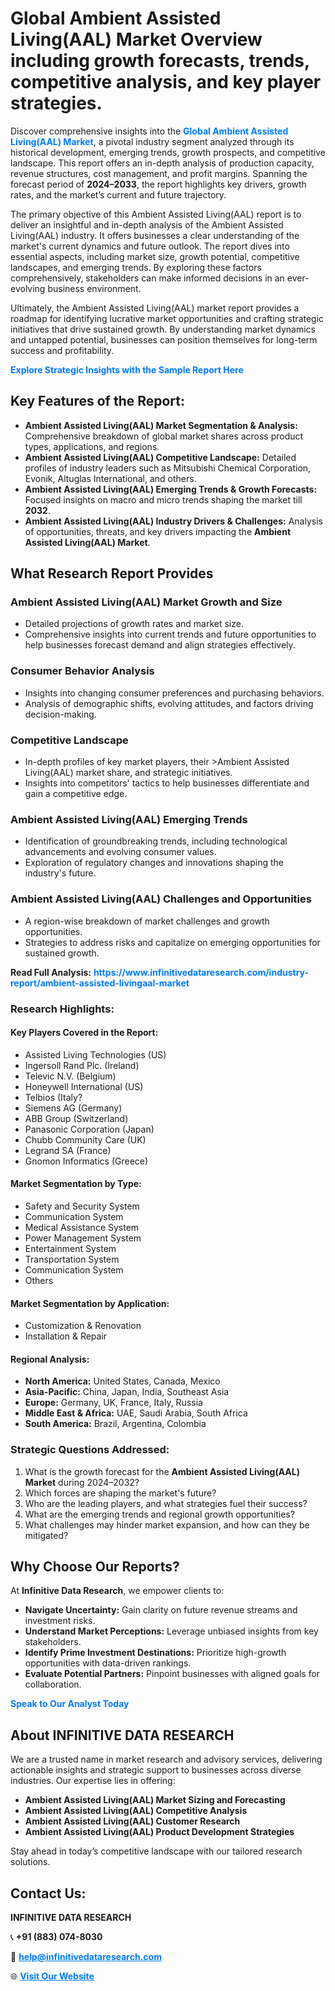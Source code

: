 <h1>Global Ambient Assisted Living(AAL) Market Overview including growth forecasts, trends, competitive analysis, and key player strategies.</h1>
<p>
Discover comprehensive insights into the 
<a href="https://www.infinitivedataresearch.com/industry-report/ambient-assisted-livingaal-market" rel="dofollow" style="color: #007BFF; text-decoration: none;"><strong>Global Ambient Assisted Living(AAL) Market</strong></a>, a pivotal industry segment analyzed through its historical development, emerging trends, growth prospects, and competitive landscape. This report offers an in-depth analysis of production capacity, revenue structures, cost management, and profit margins. Spanning the forecast period of <strong>2024–2033</strong>, the report highlights key drivers, growth rates, and the market’s current and future trajectory.
</p>
<p>
The primary objective of this Ambient Assisted Living(AAL) report is to deliver an insightful and in-depth analysis of the Ambient Assisted Living(AAL) industry. It offers businesses a clear understanding of the market's current dynamics and future outlook. The report dives into essential aspects, including market size, growth potential, competitive landscapes, and emerging trends. By exploring these factors comprehensively, stakeholders can make informed decisions in an ever-evolving business environment.
</p>
<p>
Ultimately, the Ambient Assisted Living(AAL) market report provides a roadmap for identifying lucrative market opportunities and crafting strategic initiatives that drive sustained growth. By understanding market dynamics and untapped potential, businesses can position themselves for long-term success and profitability.
</p>
<p>
<a href="https://www.infinitivedataresearch.com/request-sample/reportId=107099" style="color: #007BFF; text-decoration: none;"><strong>Explore Strategic Insights with the Sample Report Here</strong></a>
</p>

<h2>Key Features of the Report:</h2>
<ul>
<li><strong>Ambient Assisted Living(AAL) Market Segmentation & Analysis:</strong> Comprehensive breakdown of global market shares across product types, applications, and regions.</li>
<li><strong>Ambient Assisted Living(AAL) Competitive Landscape:</strong> Detailed profiles of industry leaders such as Mitsubishi Chemical Corporation, Evonik, Altuglas International, and others.</li>
<li><strong>Ambient Assisted Living(AAL) Emerging Trends & Growth Forecasts:</strong> Focused insights on macro and micro trends shaping the market till <strong>2032</strong>.</li>
<li><strong>Ambient Assisted Living(AAL) Industry Drivers & Challenges:</strong> Analysis of opportunities, threats, and key drivers impacting the <strong>Ambient Assisted Living(AAL) Market</strong>.</li>
</ul>

<h2>What Research Report Provides</h2>
<h3>Ambient Assisted Living(AAL) Market Growth and Size</h3>
<ul>
<li>Detailed projections of growth rates and market size.</li>
<li>Comprehensive insights into current trends and future opportunities to help businesses forecast demand and align strategies effectively.</li>
</ul>

<h3>Consumer Behavior Analysis</h3>
<ul>
<li>Insights into changing consumer preferences and purchasing behaviors.</li>
<li>Analysis of demographic shifts, evolving attitudes, and factors driving decision-making.</li>
</ul>

<h3>Competitive Landscape</h3>
<ul>
<li>In-depth profiles of key market players, their >Ambient Assisted Living(AAL) market share, and strategic initiatives.</li>
<li>Insights into competitors' tactics to help businesses differentiate and gain a competitive edge.</li>
</ul>

<h3>Ambient Assisted Living(AAL) Emerging Trends</h3>
<ul>
<li>Identification of groundbreaking trends, including technological advancements and evolving consumer values.</li>
<li>Exploration of regulatory changes and innovations shaping the industry's future.</li>
</ul>

<h3>Ambient Assisted Living(AAL) Challenges and Opportunities</h3>
<ul>
<li>A region-wise breakdown of market challenges and growth opportunities.</li>
<li>Strategies to address risks and capitalize on emerging opportunities for sustained growth.</li>
</ul>
<p><strong>Read Full Analysis:</strong> <a href="https://www.infinitivedataresearch.com/industry-report/ambient-assisted-livingaal-market" rel="dofollow" style="color: #007BFF; text-decoration: none;"><strong>https://www.infinitivedataresearch.com/industry-report/ambient-assisted-livingaal-market</strong></a></p>
<h3>Research Highlights:</h3>
<h4>Key Players Covered in the Report:</h4>
<ul><li>Assisted Living Technologies (US)</li><li>Ingersoll Rand Plc. (Ireland)</li><li>Televic N.V. (Belgium)</li><li>Honeywell International (US)</li><li>Telbios (Italy?</li><li>Siemens AG (Germany)</li><li>ABB Group (Switzerland)</li><li>Panasonic Corporation (Japan)</li><li>Chubb Community Care (UK)</li><li>Legrand SA (France)</li><li>Gnomon Informatics (Greece)</li></ul>
<h4>Market Segmentation by Type:</h4>
<ul><li>Safety and Security System</li><li>Communication System</li><li>Medical Assistance System</li><li>Power Management System</li><li>Entertainment System</li><li>Transportation System</li><li>Communication System</li><li>Others</li></ul>
<h4>Market Segmentation by Application:</h4>
<ul><li>Customization &amp; Renovation</li><li>Installation &amp; Repair</li></ul>

<h4>Regional Analysis:</h4>
<ul>
<li><strong>North America:</strong> United States, Canada, Mexico</li>
<li><strong>Asia-Pacific:</strong> China, Japan, India, Southeast Asia</li>
<li><strong>Europe:</strong> Germany, UK, France, Italy, Russia</li>
<li><strong>Middle East & Africa:</strong> UAE, Saudi Arabia, South Africa</li>
<li><strong>South America:</strong> Brazil, Argentina, Colombia</li>
</ul>

<h3>Strategic Questions Addressed:</h3>
<ol>
<li>What is the growth forecast for the <strong>Ambient Assisted Living(AAL) Market</strong> during 2024–2032?</li>
<li>Which forces are shaping the market's future?</li>
<li>Who are the leading players, and what strategies fuel their success?</li>
<li>What are the emerging trends and regional growth opportunities?</li>
<li>What challenges may hinder market expansion, and how can they be mitigated?</li>
</ol>

<h2>Why Choose Our Reports?</h2>
<p>At <strong>Infinitive Data Research</strong>, we empower clients to:</p>
<ul>
<li><strong>Navigate Uncertainty:</strong> Gain clarity on future revenue streams and investment risks.</li>
<li><strong>Understand Market Perceptions:</strong> Leverage unbiased insights from key stakeholders.</li>
<li><strong>Identify Prime Investment Destinations:</strong> Prioritize high-growth opportunities with data-driven rankings.</li>
<li><strong>Evaluate Potential Partners:</strong> Pinpoint businesses with aligned goals for collaboration.</li>
</ul>
<p><a href="https://www.infinitivedataresearch.com/industry-report/ambient-assisted-livingaal-market" rel="dofollow" style="color: #007BFF; text-decoration: none;"><strong>Speak to Our Analyst Today</strong></a></p>

<h2>About INFINITIVE DATA RESEARCH</h2>
<p>We are a trusted name in market research and advisory services, delivering actionable insights and strategic support to businesses across diverse industries. Our expertise lies in offering:</p>
<ul>
<li><strong>Ambient Assisted Living(AAL) Market Sizing and Forecasting</strong></li>
<li><strong>Ambient Assisted Living(AAL) Competitive Analysis</strong></li>
<li><strong>Ambient Assisted Living(AAL) Customer Research</strong></li>
<li><strong>Ambient Assisted Living(AAL) Product Development Strategies</strong></li>
</ul>
<p>Stay ahead in today’s competitive landscape with our tailored research solutions.</p>

<h2>Contact Us:</h2>
<p><strong>INFINITIVE DATA RESEARCH</strong></p>
<p>📞 <strong>+91 (883) 074-8030</strong></p>
<p>📧 <strong><a href="mailto:help@infinitivedataresearch.com" style="color: #007BFF;">help@infinitivedataresearch.com</a></strong></p>
<p>🌐 <strong><a href="https://www.infinitivedataresearch.com" rel="dofollow" style="color: #007BFF;">Visit Our Website</a></strong></p>